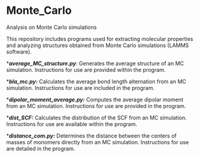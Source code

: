 # Monte_Carlo
Analysis on Monte Carlo simulations


This repository includes programs used for extracting molecular properties and analyzing structures obtained from Monte Carlo simulations (LAMMS software).

****average_MC_structure.py***: Generates the average structure of an MC simulation. Instructions for use are provided within the program.

****bla_mc.py:*** Calculates the average bond length alternation from an MC simulation. Instructions for use are included in the program.

****dipolar_moment_average.py:*** Computes the average dipolar moment from an MC simulation. Instructions for use are provided in the program.

****dist_SCF:*** Calculates the distribution of the SCF from an MC simulation. Instructions for use are available within the program. 

****distance_com.py:*** Determines the distance between the centers of masses of monomers directly from an MC simulation. Instructions for use are detailed in the program.









